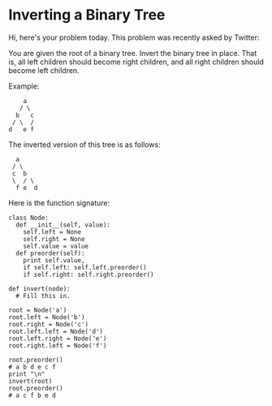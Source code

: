 # Inverting a Binary Tree
Hi, here's your problem today. This problem was recently asked by Twitter:

You are given the root of a binary tree. Invert the binary tree in place. That is, all left children should become right children, and all right children should become left children.

Example:
```
    a
   / \
  b   c
 / \  /
d   e f
```
The inverted version of this tree is as follows:
```
  a
 / \
 c  b
 \  / \
  f e  d
```
Here is the function signature:
```
class Node:
  def __init__(self, value):
    self.left = None
    self.right = None
    self.value = value
  def preorder(self):
    print self.value,
    if self.left: self.left.preorder()
    if self.right: self.right.preorder()

def invert(node):
  # Fill this in.

root = Node('a') 
root.left = Node('b') 
root.right = Node('c') 
root.left.left = Node('d') 
root.left.right = Node('e') 
root.right.left = Node('f') 

root.preorder()
# a b d e c f 
print "\n"
invert(root)
root.preorder()
# a c f b e d
```
